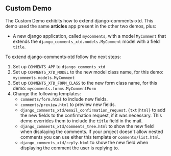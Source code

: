 ## Custom Demo ##

The Custom Demo exhibits how to extend django-comments-xtd. This demo used the same **articles** app present in the other two demos, plus:

 * A new django application, called `mycomments`, with a model `MyComment` that extends the `django_comments_xtd.models.MyComment` model with a field `title`.
 
To extend django-comments-xtd follow the next steps:

 1. Set up `COMMENTS_APP` to `django_comments_xtd`
 1. Set up `COMMENTS_XTD_MODEL` to the new model class name, for this demo: `mycomments.models.MyComment`
 1. Set up `COMMENTS_XTD_FORM_CLASS` to the new form class name, for this demo: `mycomments.forms.MyCommentForm`
 1. Change the following templates:
    * `comments/form.html` to include new fields.
    * `comments/preview.html` to preview new fields.
    * `django_comments_xtd/email_confirmation_request.{txt|html}` to add the new fields to the confirmation request, if it was necessary. This demo overrides them to include the `title` field in the mail.
    * `django_comments_xtd/comments_tree.html` to show the new field when displaying the comments. If your project doesn't allow nested comments you can use either this template or `comments/list.html`.
    * `django_comments_xtd/reply.html` to show the new field when displaying the comment the user is replying to.
